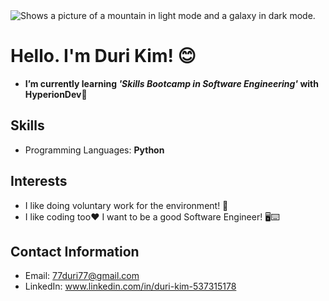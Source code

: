 <picture>
 <source media="(prefers-color-scheme: dark)" srcset="https://getwallpapers.com/wallpaper/full/9/5/2/1198681-4k-galaxy-wallpaper-3840x2160-for-4k.jpg">
 <source media="(prefers-color-scheme: light)" srcset="https://wallpapercave.com/wp/wp4557708.jpg">
 <img alt="Shows a picture of a mountain in light mode and a galaxy in dark mode." src="https://pluspng.com/img-png/png-smiling-face-open-2000.png">
</picture>

# Hello. I'm Duri Kim! 😊
- **I’m currently learning _'Skills Bootcamp in Software Engineering'_ with HyperionDev**🙌

## Skills
- Programming Languages: **Python**

## Interests
- I like doing voluntary work for the environment! 🌳
- I like coding too❤️ I want to be a good Software Engineer! 🖥️⌨️

## Contact Information
- Email: 77duri77@gmail.com
- LinkedIn: www.linkedin.com/in/duri-kim-537315178
  

<!--
**Duri-Kim/Duri-Kim** is a ✨ _special_ ✨ repository because its `README.md` (this file) appears on your GitHub profile.

Here are some ideas to get you started:

- 🔭 I’m currently working on ...
- 🌱 I’m currently learning ...
- 👯 I’m looking to collaborate on ...
- 🤔 I’m looking for help with ...
- 💬 Ask me about ...
- 📫 How to reach me: ...
- 😄 Pronouns: ...
- ⚡ Fun fact: ...
-->
